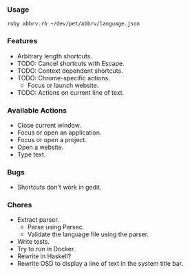 ### Usage

`ruby abbrv.rb ~/dev/pet/abbrv/language.json`

### Features

* Arbitrary length shortcuts.
* TODO: Cancel shortcuts with Escape.
* TODO: Context dependent shortcuts.
* TODO: Chrome-specific actions.
  - Focus or launch website.
* TODO: Actions on current line of text.

### Available Actions

* Close current window.
* Focus or open an application.
* Focus or open a project.
* Open a website.
* Type text.

### Bugs

* Shortcuts don't work in gedit.

### Chores

* Extract parser.
  - Parse using Parsec.
  - Validate the language file using the parser.
* Write tests.
* Try to run in Docker.
* Rewrite in Haskell?
* Rewrite OSD to display a line of text in the system title bar.
